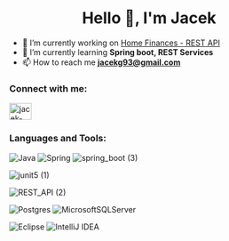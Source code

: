 <h1 align="center">Hello 👋, I'm Jacek</h1>

- 🔭 I’m currently working on [Home Finances - REST API](https://github.com/Jacekg1993/home-finances-api)
- 🌱 I’m currently learning **Spring boot, REST Services**
- 📫 How to reach me **jacekg93@gmail.com**

<h3 align="left">Connect with me:</h3>
<p align="left">
<a href="https://linkedin.com/in/jacek-gos" target="blank"><img align="center" src="https://raw.githubusercontent.com/rahuldkjain/github-profile-readme-generator/master/src/images/icons/Social/linked-in-alt.svg" alt="jacek-gos" height="30" width="40" /></a>
</p>

<h3 align="left">Languages and Tools:</h3>

![Java](https://img.shields.io/badge/java-%23ED8B00.svg?style=for-the-badge&logo=java&logoColor=white) 
![Spring](https://img.shields.io/badge/spring-%236DB33F.svg?style=for-the-badge&logo=spring&logoColor=white)
![spring_boot (3)](https://user-images.githubusercontent.com/46130249/150394666-5c4ed917-b0f4-46ac-bfb4-a356d39a58d8.jpg)
</p>

![junit5 (1)](https://user-images.githubusercontent.com/46130249/150396683-9f40a2d0-252c-4540-9088-fe3d7c877892.jpg)

</p>

![REST_API (2)](https://user-images.githubusercontent.com/46130249/150398640-05c5ff28-abd9-4098-863a-ce71033539e8.jpg)

</p>

![Postgres](https://img.shields.io/badge/postgres-%23316192.svg?style=for-the-badge&logo=postgresql&logoColor=white)
![MicrosoftSQLServer](https://img.shields.io/badge/Microsoft%20SQL%20Sever-CC2927?style=for-the-badge&logo=microsoft%20sql%20server&logoColor=white)</p>

![Eclipse](https://img.shields.io/badge/Eclipse-FE7A16.svg?style=for-the-badge&logo=Eclipse&logoColor=white)
![IntelliJ IDEA](https://img.shields.io/badge/IntelliJIDEA-000000.svg?style=for-the-badge&logo=intellij-idea&logoColor=white) </p>


